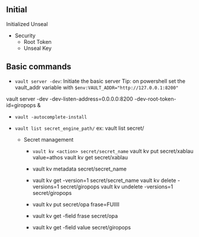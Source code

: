 ## Initial

Initialized
Unseal

- Security
  - Root Token
  - Unseal Key



## Basic commands

- `vault server -dev`: Initiate the basic server
  Tip: on powershell set the vault_addr variable with
  `$env:VAULT_ADDR="http://127.0.0.1:8200"`


vault server -dev -dev-listen-address=0.0.0.0:8200 -dev-root-token-id=giropops &

- `vault -autocomplete-install`

- `vault list secret_engine_path/`
    ex: vault list secret/

  - Secret management
    - `vault kv <action> secret/secret_name`
      vault kv put secret/xablau value=athos
      vault kv get secret/xablau


    - vault kv metadata <action> secret/secret_name

    - vault kv get -version=1 secret/secret_name
      vault kv delete -versions=1 secret/giropops
      vault kv undelete -versions=1 secret/giropops

    - vault kv put secret/opa frase=FUIIII
    - vault kv get -field frase secret/opa
    - vault kv get -field value secret/giropops